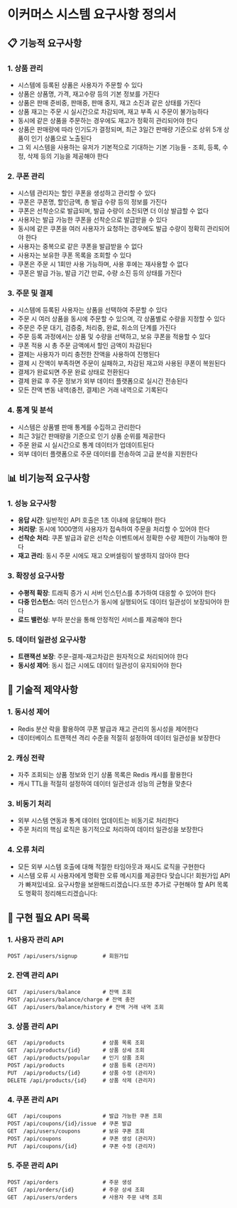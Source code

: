 # 이커머스 시스템 요구사항 정의서

## 📋 기능적 요구사항

### 1. 상품 관리
- 시스템에 등록된 상품은 사용자가 주문할 수 있다
- 상품은 상품명, 가격, 재고수량 등의 기본 정보를 가진다
- 상품은 판매 준비중, 판매중, 판매 중지, 재고 소진과 같은 상태를 가진다
- 상품 재고는 주문 시 실시간으로 차감되며, 재고 부족 시 주문이 불가능하다
- 동시에 같은 상품을 주문하는 경우에도 재고가 정확히 관리되어야 한다
- 상품은 판매량에 따라 인기도가 결정되며, 최근 3일간 판매량 기준으로 상위 5개 상품이 인기 상품으로 노출된다
- 그 외 시스템을 사용하는 유저가 기본적으로 기대하는 기본 기능들 - 조회, 등록, 수정, 삭제 등의 기능을 제공해야 한다

### 2. 쿠폰 관리
- 시스템 관리자는 할인 쿠폰을 생성하고 관리할 수 있다
- 쿠폰은 쿠폰명, 할인금액, 총 발급 수량 등의 정보를 가진다
- 쿠폰은 선착순으로 발급되며, 발급 수량이 소진되면 더 이상 발급할 수 없다
- 사용자는 발급 가능한 쿠폰을 선착순으로 발급받을 수 있다
- 동시에 같은 쿠폰을 여러 사용자가 요청하는 경우에도 발급 수량이 정확히 관리되어야 한다
- 사용자는 중복으로 같은 쿠폰을 발급받을 수 없다
- 사용자는 보유한 쿠폰 목록을 조회할 수 있다
- 쿠폰은 주문 시 1회만 사용 가능하며, 사용 후에는 재사용할 수 없다
- 쿠폰은 발급 가능, 발급 기간 만료, 수량 소진 등의 상태를 가진다

### 3. 주문 및 결제
- 시스템에 등록된 사용자는 상품을 선택하여 주문할 수 있다
- 주문 시 여러 상품을 동시에 주문할 수 있으며, 각 상품별로 수량을 지정할 수 있다
- 주문은 주문 대기, 검증중, 처리중, 완료, 취소의 단계를 가진다
- 주문 등록 과정에서는 상품 및 수량을 선택하고, 보유 쿠폰을 적용할 수 있다
- 쿠폰 적용 시 총 주문 금액에서 할인 금액이 차감된다
- 결제는 사용자가 미리 충전한 잔액을 사용하여 진행된다
- 결제 시 잔액이 부족하면 주문이 실패하고, 차감된 재고와 사용된 쿠폰이 복원된다
- 결제가 완료되면 주문 완료 상태로 전환된다
- 결제 완료 후 주문 정보가 외부 데이터 플랫폼으로 실시간 전송된다
- 모든 잔액 변동 내역(충전, 결제)은 거래 내역으로 기록된다

### 4. 통계 및 분석
- 시스템은 상품별 판매 통계를 수집하고 관리한다
- 최근 3일간 판매량을 기준으로 인기 상품 순위를 제공한다
- 주문 완료 시 실시간으로 통계 데이터가 업데이트된다
- 외부 데이터 플랫폼으로 주문 데이터를 전송하여 고급 분석을 지원한다

## 📊 비기능적 요구사항

### 1. 성능 요구사항
- **응답 시간**: 일반적인 API 호출은 1초 이내에 응답해야 한다
- **처리량**: 동시에 1000명의 사용자가 접속하여 주문을 처리할 수 있어야 한다
- **선착순 처리**: 쿠폰 발급과 같은 선착순 이벤트에서 정확한 수량 제한이 가능해야 한다
- **재고 관리**: 동시 주문 시에도 재고 오버셀링이 발생하지 않아야 한다

### 3. 확장성 요구사항
- **수평적 확장**: 트래픽 증가 시 서버 인스턴스를 추가하여 대응할 수 있어야 한다
- **다중 인스턴스**: 여러 인스턴스가 동시에 실행되어도 데이터 일관성이 보장되어야 한다
- **로드 밸런싱**: 부하 분산을 통해 안정적인 서비스를 제공해야 한다

### 5. 데이터 일관성 요구사항
- **트랜잭션 보장**: 주문-결제-재고차감은 원자적으로 처리되어야 한다
- **동시성 제어**: 동시 접근 시에도 데이터 일관성이 유지되어야 한다

## 🔧 기술적 제약사항

### 1. 동시성 제어
- Redis 분산 락을 활용하여 쿠폰 발급과 재고 관리의 동시성을 제어한다
- 데이터베이스 트랜잭션 격리 수준을 적절히 설정하여 데이터 일관성을 보장한다

### 2. 캐싱 전략
- 자주 조회되는 상품 정보와 인기 상품 목록은 Redis 캐시를 활용한다
- 캐시 TTL을 적절히 설정하여 데이터 일관성과 성능의 균형을 맞춘다

### 3. 비동기 처리
- 외부 시스템 연동과 통계 데이터 업데이트는 비동기로 처리한다
- 주문 처리의 핵심 로직은 동기적으로 처리하여 데이터 일관성을 보장한다

### 4. 오류 처리
- 모든 외부 시스템 호출에 대해 적절한 타임아웃과 재시도 로직을 구현한다
- 시스템 오류 시 사용자에게 명확한 오류 메시지를 제공한다
  맞습니다! 회원가입 API가 빠져있네요. 요구사항을 보완해드리겠습니다.또한 추가로 구현해야 할 API 목록도 명확히 정리해드리겠습니다:

## 🔹 구현 필요 API 목록

### **1. 사용자 관리 API**
```
POST /api/users/signup        # 회원가입
```

### **2. 잔액 관리 API**
```
GET  /api/users/balance       # 잔액 조회
POST /api/users/balance/charge # 잔액 충전
GET  /api/users/balance/history # 잔액 거래 내역 조회
```

### **3. 상품 관리 API**
```
GET  /api/products            # 상품 목록 조회
GET  /api/products/{id}       # 상품 상세 조회
GET  /api/products/popular    # 인기 상품 조회
POST /api/products            # 상품 등록 (관리자)
PUT  /api/products/{id}       # 상품 수정 (관리자)
DELETE /api/products/{id}     # 상품 삭제 (관리자)
```

### **4. 쿠폰 관리 API**
```
GET  /api/coupons             # 발급 가능한 쿠폰 조회
POST /api/coupons/{id}/issue  # 쿠폰 발급
GET  /api/users/coupons       # 보유 쿠폰 조회
POST /api/coupons             # 쿠폰 생성 (관리자)
PUT  /api/coupons/{id}        # 쿠폰 수정 (관리자)
```

### **5. 주문 관리 API**
```
POST /api/orders              # 주문 생성
GET  /api/orders/{id}         # 주문 상세 조회
GET  /api/users/orders        # 사용자 주문 내역 조회
```

